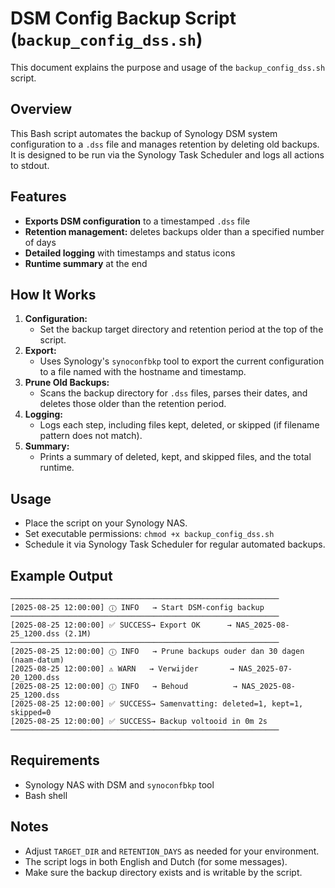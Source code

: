 # DSM Config Backup Script (`backup_config_dss.sh`)

This document explains the purpose and usage of the `backup_config_dss.sh` script.

## Overview

This Bash script automates the backup of Synology DSM system configuration to a `.dss` file and manages retention by deleting old backups. It is designed to be run via the Synology Task Scheduler and logs all actions to stdout.

## Features
- **Exports DSM configuration** to a timestamped `.dss` file
- **Retention management:** deletes backups older than a specified number of days
- **Detailed logging** with timestamps and status icons
- **Runtime summary** at the end

## How It Works
1. **Configuration:**
   - Set the backup target directory and retention period at the top of the script.
2. **Export:**
   - Uses Synology's `synoconfbkp` tool to export the current configuration to a file named with the hostname and timestamp.
3. **Prune Old Backups:**
   - Scans the backup directory for `.dss` files, parses their dates, and deletes those older than the retention period.
4. **Logging:**
   - Logs each step, including files kept, deleted, or skipped (if filename pattern does not match).
5. **Summary:**
   - Prints a summary of deleted, kept, and skipped files, and the total runtime.

## Usage
- Place the script on your Synology NAS.
- Set executable permissions: `chmod +x backup_config_dss.sh`
- Schedule it via Synology Task Scheduler for regular automated backups.

## Example Output
```
────────────────────────────────────────────────────────────
[2025-08-25 12:00:00] ⓘ INFO   → Start DSM-config backup
────────────────────────────────────────────────────────────
[2025-08-25 12:00:00] ✅ SUCCESS→ Export OK      → NAS_2025-08-25_1200.dss (2.1M)
────────────────────────────────────────────────────────────
[2025-08-25 12:00:00] ⓘ INFO   → Prune backups ouder dan 30 dagen (naam-datum)
[2025-08-25 12:00:00] ⚠️ WARN   → Verwijder       → NAS_2025-07-20_1200.dss
[2025-08-25 12:00:00] ⓘ INFO   → Behoud          → NAS_2025-08-25_1200.dss
[2025-08-25 12:00:00] ✅ SUCCESS→ Samenvatting: deleted=1, kept=1, skipped=0
[2025-08-25 12:00:00] ✅ SUCCESS→ Backup voltooid in 0m 2s
────────────────────────────────────────────────────────────
```

## Requirements
- Synology NAS with DSM and `synoconfbkp` tool
- Bash shell

## Notes
- Adjust `TARGET_DIR` and `RETENTION_DAYS` as needed for your environment.
- The script logs in both English and Dutch (for some messages).
- Make sure the backup directory exists and is writable by the script.
